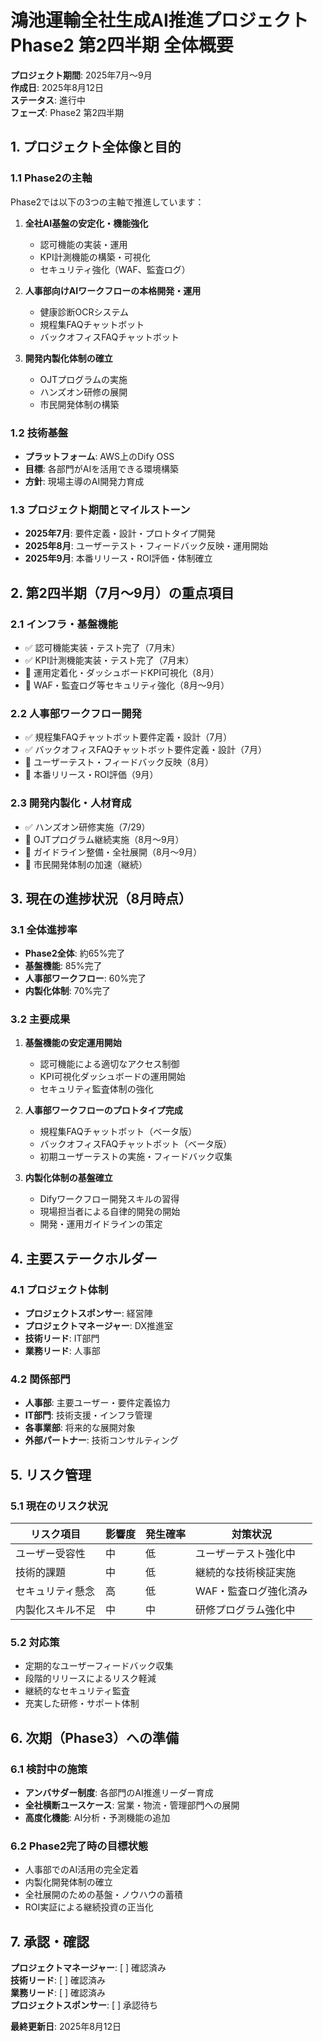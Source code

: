 # 鴻池運輸全社生成AI推進プロジェクト Phase2 第2四半期 全体概要

**プロジェクト期間**: 2025年7月〜9月  
**作成日**: 2025年8月12日  
**ステータス**: 進行中  
**フェーズ**: Phase2 第2四半期  

## 1. プロジェクト全体像と目的

### 1.1 Phase2の主軸
Phase2では以下の3つの主軸で推進しています：

1. **全社AI基盤の安定化・機能強化**
   - 認可機能の実装・運用
   - KPI計測機能の構築・可視化
   - セキュリティ強化（WAF、監査ログ）

2. **人事部向けAIワークフローの本格開発・運用**
   - 健康診断OCRシステム
   - 規程集FAQチャットボット
   - バックオフィスFAQチャットボット

3. **開発内製化体制の確立**
   - OJTプログラムの実施
   - ハンズオン研修の展開
   - 市民開発体制の構築

### 1.2 技術基盤
- **プラットフォーム**: AWS上のDify OSS
- **目標**: 各部門がAIを活用できる環境構築
- **方針**: 現場主導のAI開発力育成

### 1.3 プロジェクト期間とマイルストーン
- **2025年7月**: 要件定義・設計・プロトタイプ開発
- **2025年8月**: ユーザーテスト・フィードバック反映・運用開始
- **2025年9月**: 本番リリース・ROI評価・体制確立

## 2. 第2四半期（7月〜9月）の重点項目

### 2.1 インフラ・基盤機能
- ✅ 認可機能実装・テスト完了（7月末）
- ✅ KPI計測機能実装・テスト完了（7月末）
- 🔄 運用定着化・ダッシュボードKPI可視化（8月）
- 🔄 WAF・監査ログ等セキュリティ強化（8月〜9月）

### 2.2 人事部ワークフロー開発
- ✅ 規程集FAQチャットボット要件定義・設計（7月）
- ✅ バックオフィスFAQチャットボット要件定義・設計（7月）
- 🔄 ユーザーテスト・フィードバック反映（8月）
- 📅 本番リリース・ROI評価（9月）

### 2.3 開発内製化・人材育成
- ✅ ハンズオン研修実施（7/29）
- 🔄 OJTプログラム継続実施（8月〜9月）
- 🔄 ガイドライン整備・全社展開（8月〜9月）
- 🔄 市民開発体制の加速（継続）

## 3. 現在の進捗状況（8月時点）

### 3.1 全体進捗率
- **Phase2全体**: 約65%完了
- **基盤機能**: 85%完了
- **人事部ワークフロー**: 60%完了
- **内製化体制**: 70%完了

### 3.2 主要成果
1. **基盤機能の安定運用開始**
   - 認可機能による適切なアクセス制御
   - KPI可視化ダッシュボードの運用開始
   - セキュリティ監査体制の強化

2. **人事部ワークフローのプロトタイプ完成**
   - 規程集FAQチャットボット（ベータ版）
   - バックオフィスFAQチャットボット（ベータ版）
   - 初期ユーザーテストの実施・フィードバック収集

3. **内製化体制の基盤確立**
   - Difyワークフロー開発スキルの習得
   - 現場担当者による自律的開発の開始
   - 開発・運用ガイドラインの策定

## 4. 主要ステークホルダー

### 4.1 プロジェクト体制
- **プロジェクトスポンサー**: 経営陣
- **プロジェクトマネージャー**: DX推進室
- **技術リード**: IT部門
- **業務リード**: 人事部

### 4.2 関係部門
- **人事部**: 主要ユーザー・要件定義協力
- **IT部門**: 技術支援・インフラ管理
- **各事業部**: 将来的な展開対象
- **外部パートナー**: 技術コンサルティング

## 5. リスク管理

### 5.1 現在のリスク状況
| リスク項目 | 影響度 | 発生確率 | 対策状況 |
|-----------|--------|----------|----------|
| ユーザー受容性 | 中 | 低 | ユーザーテスト強化中 |
| 技術的課題 | 中 | 低 | 継続的な技術検証実施 |
| セキュリティ懸念 | 高 | 低 | WAF・監査ログ強化済み |
| 内製化スキル不足 | 中 | 中 | 研修プログラム強化中 |

### 5.2 対応策
- 定期的なユーザーフィードバック収集
- 段階的リリースによるリスク軽減
- 継続的なセキュリティ監査
- 充実した研修・サポート体制

## 6. 次期（Phase3）への準備

### 6.1 検討中の施策
- **アンバサダー制度**: 各部門のAI推進リーダー育成
- **全社横断ユースケース**: 営業・物流・管理部門への展開
- **高度化機能**: AI分析・予測機能の追加

### 6.2 Phase2完了時の目標状態
- 人事部でのAI活用の完全定着
- 内製化開発体制の確立
- 全社展開のための基盤・ノウハウの蓄積
- ROI実証による継続投資の正当化

## 7. 承認・確認

**プロジェクトマネージャー**: [ ] 確認済み  
**技術リード**: [ ] 確認済み  
**業務リード**: [ ] 確認済み  
**プロジェクトスポンサー**: [ ] 承認待ち  

**最終更新日**: 2025年8月12日

